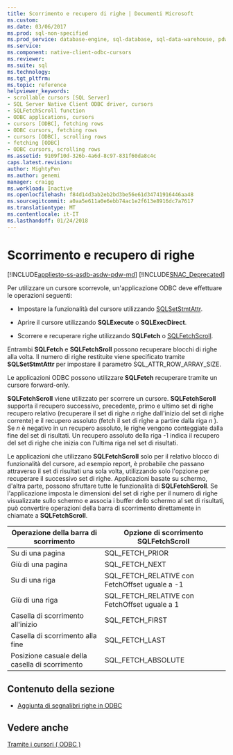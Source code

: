 ```yaml
---
title: Scorrimento e recupero di righe | Documenti Microsoft
ms.custom: 
ms.date: 03/06/2017
ms.prod: sql-non-specified
ms.prod_service: database-engine, sql-database, sql-data-warehouse, pdw
ms.service: 
ms.component: native-client-odbc-cursors
ms.reviewer: 
ms.suite: sql
ms.technology: 
ms.tgt_pltfrm: 
ms.topic: reference
helpviewer_keywords:
- scrollable cursors [SQL Server]
- SQL Server Native Client ODBC driver, cursors
- SQLFetchScroll function
- ODBC applications, cursors
- cursors [ODBC], fetching rows
- ODBC cursors, fetching rows
- cursors [ODBC], scrolling rows
- fetching [ODBC]
- ODBC cursors, scrolling rows
ms.assetid: 9109f10d-326b-4a6d-8c97-831f60da8c4c
caps.latest.revision: 
author: MightyPen
ms.author: genemi
manager: craigg
ms.workload: Inactive
ms.openlocfilehash: f84d14d3ab2eb2bd3be56e61d34741916446aa48
ms.sourcegitcommit: a0aa5e611a0e6ebb74ac1e2f613e8916dc7a7617
ms.translationtype: MT
ms.contentlocale: it-IT
ms.lasthandoff: 01/24/2018
---
```

# <a name="scrolling-and-fetching-rows"></a>Scorrimento e recupero di righe
[!INCLUDE[appliesto-ss-asdb-asdw-pdw-md](../../includes/appliesto-ss-asdb-asdw-pdw-md.md)]
[!INCLUDE[SNAC_Deprecated](../../includes/snac-deprecated.md)]

  Per utilizzare un cursore scorrevole, un'applicazione ODBC deve effettuare le operazioni seguenti:  
  
-   Impostare la funzionalità del cursore utilizzando [SQLSetStmtAttr](../../relational-databases/native-client-odbc-api/sqlsetstmtattr.md).  
  
-   Aprire il cursore utilizzando **SQLExecute** o **SQLExecDirect**.  
  
-   Scorrere e recuperare righe utilizzando **SQLFetch** o [SQLFetchScroll](../../relational-databases/native-client-odbc-api/sqlfetchscroll.md).  
  
 Entrambi **SQLFetch** e **SQLFetchSroll** possono recuperare blocchi di righe alla volta. Il numero di righe restituite viene specificato tramite **SQLSetStmtAttr** per impostare il parametro SQL_ATTR_ROW_ARRAY_SIZE.  
  
 Le applicazioni ODBC possono utilizzare **SQLFetch** recuperare tramite un cursore forward-only.  
  
 **SQLFetchScroll** viene utilizzato per scorrere un cursore. **SQLFetchScroll** supporta il recupero successivo, precedente, primo e ultimo set di righe recupero relativo (recuperare il set di righe  *n*  righe dall'inizio del set di righe corrente) e il recupero assoluto (fetch il set di righe a partire dalla riga  *n* ). Se  *n*  è negativo in un recupero assoluto, le righe vengono conteggiate dalla fine del set di risultati. Un recupero assoluto della riga -1 indica il recupero del set di righe che inizia con l'ultima riga nel set di risultati.  
  
 Le applicazioni che utilizzano **SQLFetchScroll** solo per il relativo blocco di funzionalità del cursore, ad esempio report, è probabile che passano attraverso il set di risultati una sola volta, utilizzando solo l'opzione per recuperare il successivo set di righe. Applicazioni basate su schermo, d'altra parte, possono sfruttare tutte le funzionalità di **SQLFetchScroll**. Se l'applicazione imposta le dimensioni del set di righe per il numero di righe visualizzate sullo schermo e associa i buffer dello schermo al set di risultati, può convertire operazioni della barra di scorrimento direttamente in chiamate a **SQLFetchScroll**.  
  
|Operazione della barra di scorrimento|Opzione di scorrimento SQLFetchScroll|  
|--------------------------|-------------------------------------|  
|Su di una pagina|SQL_FETCH_PRIOR|  
|Giù di una pagina|SQL_FETCH_NEXT|  
|Su di una riga|SQL_FETCH_RELATIVE con FetchOffset uguale a -1|  
|Giù di una riga|SQL_FETCH_RELATIVE con FetchOffset uguale a 1|  
|Casella di scorrimento all'inizio|SQL_FETCH_FIRST|  
|Casella di scorrimento alla fine|SQL_FETCH_LAST|  
|Posizione casuale della casella di scorrimento|SQL_FETCH_ABSOLUTE|  
  
## <a name="in-this-section"></a>Contenuto della sezione  
  
-   [Aggiunta di segnalibri righe in ODBC](../../relational-databases/native-client-odbc-cursors/scrolling-and-fetching-rows-bookmarking-rows-in-odbc.md)  
  
## <a name="see-also"></a>Vedere anche  
 [Tramite i cursori &#40; ODBC &#41;](../../relational-databases/native-client-odbc-cursors/using-cursors-odbc.md)  
  
  
